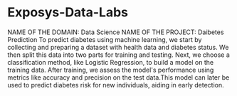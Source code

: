 # Exposys-Data-Labs
NAME OF THE DOMAIN: Data Science
NAME OF THE PROJECT: Daibetes Prediction
To predict diabetes using machine learning, we start by collecting and preparing a dataset with health data and diabetes status. We then split this data into two parts for training and testing. Next, we choose a classification method, like Logistic Regression, to build a model on the training data. After training, we assess the model's performance using metrics like accuracy and precision on the test data.This model can later be used to predict diabetes risk for new individuals, aiding in early detection.
